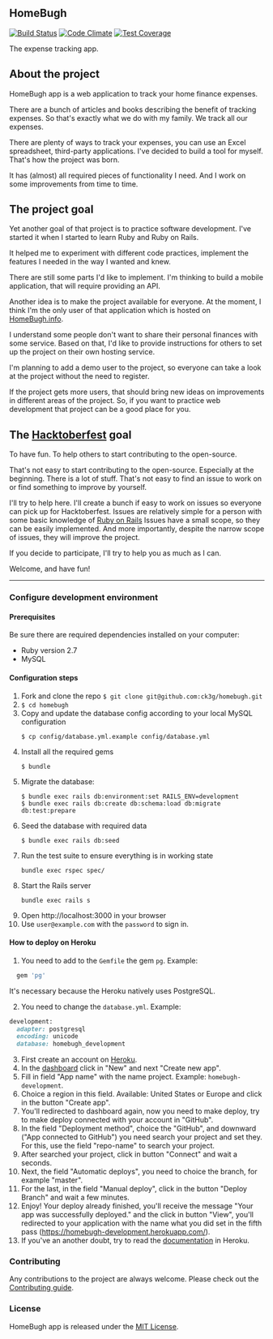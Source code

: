 ## HomeBugh

[![Build Status](https://api.travis-ci.org/ck3g/homebugh.png)](https://travis-ci.org/github/ck3g/homebugh)
[![Code Climate](https://codeclimate.com/github/ck3g/homebugh/badges/gpa.svg)](https://codeclimate.com/github/ck3g/homebugh)
[![Test Coverage](https://codeclimate.com/github/ck3g/homebugh/badges/coverage.svg)](https://codeclimate.com/github/ck3g/homebugh)

The expense tracking app.

## About the project

HomeBugh app is a web application to track your home finance expenses.

There are a bunch of articles and books describing the benefit of tracking expenses.
So that's exactly what we do with my family. We track all our expenses.

There are plenty of ways to track your expenses, you can use an Excel spreadsheet, third-party applications.
I've decided to build a tool for myself.
That's how the project was born.

It has (almost) all required pieces of functionality I need.
And I work on some improvements from time to time.

## The project goal

Yet another goal of that project is to practice software development.
I've started it when I started to learn Ruby and Ruby on Rails.

It helped me to experiment with different code practices, implement the features I needed in the way I wanted and knew.

There are still some parts I'd like to implement.
I'm thinking to build a mobile application, that will require providing an API.

Another idea is to make the project available for everyone.
At the moment, I think I'm the only user of that application which is hosted on [HomeBugh.info](https://homebugh.info).

I understand some people don't want to share their personal finances with some service.
Based on that, I'd like to provide instructions for others to set up the project on their own hosting service.

I'm planning to add a demo user to the project, so everyone can take a look at the project without the need to register.

If the project gets more users, that should bring new ideas on improvements in different areas of the project.
So, if you want to practice web development that project can be a good place for you.



## The [Hacktoberfest](https://hacktoberfest.digitalocean.com) goal

To have fun. To help others to start contributing to the open-source.


That's not easy to start contributing to the open-source.
Especially at the beginning. There is a lot of stuff.
That's not easy to find an issue to work on or find something to improve by yourself.

I'll try to help here.
I'll create a bunch if easy to work on issues so everyone can pick up for Hacktoberfest.
Issues are relatively simple for a person with some basic knowledge of [Ruby on Rails](https://rubyonrails.org)
Issues have a small scope, so they can be easily implemented.
And more importantly, despite the narrow scope of issues, they will improve the project.

If you decide to participate, I'll try to help you as much as I can.

Welcome, and have fun!

<hr>

### Configure development environment

#### Prerequisites

Be sure there are required dependencies installed on your computer:

* Ruby version 2.7
* MySQL


#### Configuration steps

1. Fork and clone the repo `$ git clone git@github.com:ck3g/homebugh.git`
1. `$ cd homebugh`
1. Copy and update the database config according to your local MySQL configuration
    ```shell
    $ cp config/database.yml.example config/database.yml
    ```
1. Install all the required gems
    ```shell
    $ bundle
    ```
1. Migrate the database:
    ```shell
    $ bundle exec rails db:environment:set RAILS_ENV=development
    $ bundle exec rails db:create db:schema:load db:migrate db:test:prepare
    ```
1. Seed the database with required data
    ```shell
    $ bundle exec rails db:seed
    ```
1. Run the test suite to ensure everything is in working state
    ```shell
    bundle exec rspec spec/
    ```
1. Start the Rails server
    ```shell
    bundle exec rails s
    ```
1. Open http://localhost:3000 in your browser
1. Use `user@example.com` with the `password` to sign in.

#### How to deploy on Heroku
1. You need to add to the `Gemfile` the gem `pg`. Example:
```ruby
  gem 'pg'
```

It's necessary because the Heroku natively uses PostgreSQL.

2. You need to change the `database.yml`. Example:
```ruby
development:
  adapter: postgresql
  encoding: unicode
  database: homebugh_development
```

3. First create an account on [Heroku](https://www.heroku.com/).
4. In the [dashboard](https://dashboard.heroku.com/apps) click in "New" and next "Create new app".
5. Fill in field "App name" with the name project. Example: `homebugh-development`.
6. Choice a region in this field. Available: United States or Europe and click in the button "Create app".
7. You'll redirected to dashboard again, now you need to make deploy, try to make deploy connected with your account in "GitHub".
8. In the field "Deployment method", choice the "GitHub", and downward ("App connected to GitHub") you need search your project and set they. For this, use the field "repo-name" to search your project.
9. After searched your project, click in button "Connect" and wait a seconds.
10. Next, the field "Automatic deploys", you need to choice the branch, for example "master".
11. For the last, in the field "Manual deploy", click in the button "Deploy Branch" and wait a few minutes.
12. Enjoy! Your deploy already finished, you'll receive the message "Your app was successfully deployed." and the click in button "View", you'll redirected to your application with the name what you did set in the fifth pass (https://homebugh-development.herokuapp.com/).
13. If you've an another doubt, try to read the [documentation](https://devcenter.heroku.com/categories/reference) in Heroku.

### Contributing

Any contributions to the project are always welcome. Please check out the [Contributing guide](./CONTRIBUTING.md).

### License

HomeBugh app is released under the [MIT License](./LICENSE.md).
